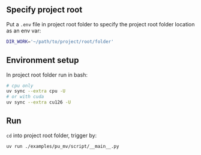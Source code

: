 ## Specify project root

Put a `.env` file in project root folder to specify the project root folder location as an env var:

```bash
DIR_WORK='~/path/to/project/root/folder'
```

## Environment setup

In project root folder run in bash:

```bash
# cpu only
uv sync --extra cpu -U
# or with cuda
uv sync --extra cu126 -U
```

## Run

`cd` into project root folder, trigger by:

```bash
uv run ./examples/pu_mv/script/__main__.py
```
